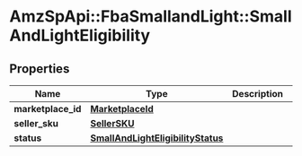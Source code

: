 # AmzSpApi::FbaSmallandLight::SmallAndLightEligibility

## Properties
Name | Type | Description | Notes
------------ | ------------- | ------------- | -------------
**marketplace_id** | [**MarketplaceId**](MarketplaceId.md) |  | 
**seller_sku** | [**SellerSKU**](SellerSKU.md) |  | 
**status** | [**SmallAndLightEligibilityStatus**](SmallAndLightEligibilityStatus.md) |  | 


